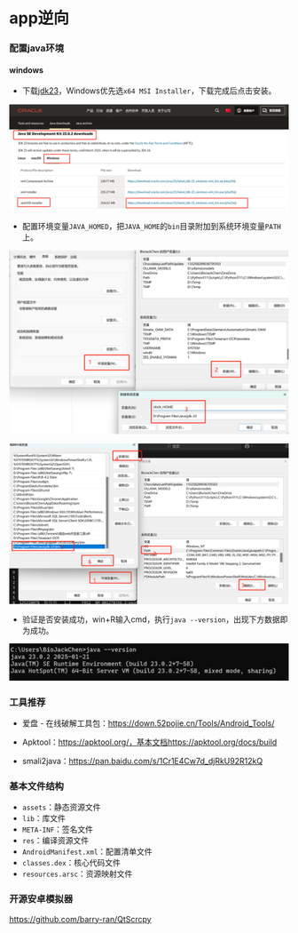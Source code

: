 # app逆向

### 配置java环境

#### windows

+ 下载[jdk23](https://www.oracle.com/cn/java/technologies/downloads/)，Windows优先选`x64 MSI Installer`，下载完成后点击安装。

![image-20250217132749820](assets/image-20250217132749820.png)

+ 配置环境变量`JAVA_HOMED`，把`JAVA_HOME`的`bin`目录附加到系统环境变量`PATH`上。

![image-20250217133658781](assets/image-20250217133658781.png)

![image-20250217134502252](assets/image-20250217134502252.png)

+ 验证是否安装成功，win+R输入cmd，执行`java --version`，出现下方数据即为成功。

![image-20250217134633003](assets/image-20250217134633003.png)



### 工具推荐

+ 爱盘 - 在线破解工具包：https://down.52pojie.cn/Tools/Android_Tools/

+ Apktool：https://apktool.org/，基本文档https://apktool.org/docs/build
+ smali2java：https://pan.baidu.com/s/1Cr1E4Cw7d_djRkU92R12kQ



### 基本文件结构

+ `assets`：静态资源文件
+ `lib`：库文件
+ `META-INF`：签名文件
+ `res`：编译资源文件
+ `AndroidManifest.xml`：配置清单文件
+ `classes.dex`：核心代码文件
+ `resources.arsc`：资源映射文件

### 开源安卓模拟器

https://github.com/barry-ran/QtScrcpy